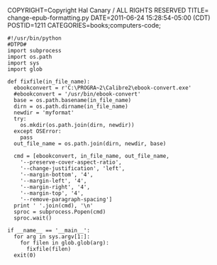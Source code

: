 COPYRIGHT=Copyright Hal Canary / ALL RIGHTS RESERVED
TITLE= change-epub-formatting.py
DATE=2011-06-24 15:28:54-05:00 (CDT)
POSTID=1211
CATEGORIES=books;computers-code;

    #!/usr/bin/python
    #DTPD#
    import subprocess
    import os.path
    import sys
    import glob

    def fixfile(in_file_name):
      ebookconvert = r'C:\PROGRA~2\Calibre2\ebook-convert.exe'
      #ebookconvert = '/usr/bin/ebook-convert'
      base = os.path.basename(in_file_name)
      dirn = os.path.dirname(in_file_name)
      newdir = 'myformat'
      try:
        os.mkdir(os.path.join(dirn, newdir))
      except OSError:
        pass
      out_file_name = os.path.join(dirn, newdir, base)

      cmd = [ebookconvert, in_file_name, out_file_name,
        '--preserve-cover-aspect-ratio',
        '--change-justification', 'left',
        '--margin-bottom', '4',
        '--margin-left', '4',
        '--margin-right', '4',
        '--margin-top', '4',
        '--remove-paragraph-spacing']
      print ' '.join(cmd), '\n'
      sproc = subprocess.Popen(cmd)
      sproc.wait()

    if __name__ == '__main__':
      for arg in sys.argv[1:]:
        for filen in glob.glob(arg):
          fixfile(filen)
      exit(0)
